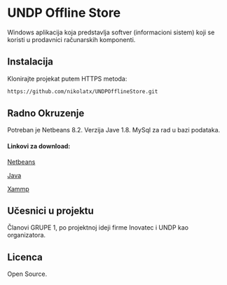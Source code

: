 # UNDP Offline Store

Windows aplikacija koja predstavlja softver (informacioni sistem) koji se koristi u prodavnici računarskih komponenti.


## Instalacija

Klonirajte projekat putem HTTPS metoda:

```bash
https://github.com/nikolatx/UNDPOfflineStore.git
```

## Radno Okruzenje


Potreban je Netbeans 8.2.
Verzija Jave 1.8.
MySql za rad u bazi podataka.


#### Linkovi za download:

[Netbeans](https://netbeans.org/downloads/8.2/)

[Java](https://www.oracle.com/technetwork/java/javase/downloads/jdk8-downloads-2133151.html)

[Xammp](https://www.apachefriends.org/download.html)


## Učesnici u projektu

Članovi GRUPE 1, po projektnoj ideji firme Inovatec i UNDP kao organizatora.


## Licenca

Open Source.
